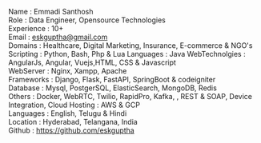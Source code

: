 Name	          : Emmadi Santhosh\
Role            : Data Engineer, Opensource Technologies\
Experience      : 10+\
Email	          : eskguptha@gmail.com\
Domains         : Healthcare, Digital Marketing, Insurance, E-commerce & NGO's\
Scripting       : Python, Bash, Php & Lua
Languages       : Java
WebTechnolgies  : AngularJs, Angular, Vuejs,HTML, CSS & Javascript\
WebServer       : Nginx, Xampp, Apache\
Frameworks      : Django, Flask, FastAPI, SpringBoot & codeigniter\
Database        : Mysql, PostgerSQL, ElasticSearch, MongoDB, Redis\
Others          : Docker, WebRTC, Twilio, RapidPro, Kafka, , REST & SOAP, Device Integration\, 
Cloud Hosting   : AWS & GCP\
Languages       : English, Telugu & Hindi\
Location        : Hyderabad, Telangana, India\
Github	        : https://github.com/eskguptha
